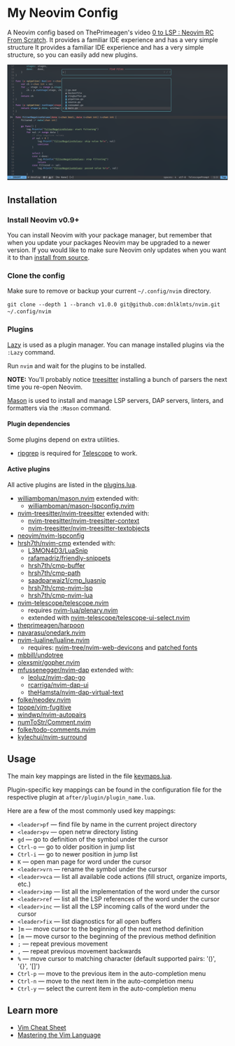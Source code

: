 # My Neovim Config

A Neovim config based on ThePrimeagen's video [0 to LSP : Neovim RC From Scratch](https://youtu.be/w7i4amO_zaE?si=xstN83ebvGg8GgCt). It provides a familiar IDE experience and has a very simple structure It provides a familiar IDE experience and has a very simple structure, so you can easily add new plugins.

![nvim screenshot](nvim.png)

## Installation

### Install Neovim v0.9+

You can install Neovim with your package manager, but remember that when you update your packages Neovim may be upgraded to a newer version.
If you would like to make sure Neovim only updates when you want it to than [install from source](https://github.com/neovim/neovim/wiki/#install-from-source).

### Clone the config

Make sure to remove or backup your current `~/.config/nvim` directory.

```
git clone --depth 1 --branch v1.0.0 git@github.com:dnlklmts/nvim.git ~/.config/nvim
```

### Plugins

[Lazy](https://github.com/folke/lazy.nvim) is used as a plugin manager. You can manage installed plugins via the `:Lazy` command.

Run `nvim` and wait for the plugins to be installed.

**NOTE:** You'll probably notice [treesitter](https://github.com/nvim-treesitter/nvim-treesitter) installing a bunch of parsers the next time you re-open Neovim.

[Mason](https://github.com/williamboman/mason.nvim) is used to install and manage LSP servers, DAP servers, linters, and formatters via the `:Mason` command.

#### Plugin dependencies

Some plugins depend on extra utilities.

- [ripgrep](https://github.com/BurntSushi/ripgrep) is required for [Telescope](https://github.com/nvim-telescope/telescope.nvim) to work.

#### Active plugins

All active plugins are listed in the [plugins.lua](lua/user/plugins.lua).

- [williamboman/mason.nvim](https://github.com/williamboman/mason.nvim) extended with:
    - [williamboman/mason-lspconfig.nvim](https://github.com/williamboman/mason-lspconfig.nvim)
- [nvim-treesitter/nvim-treesitter](https://github.com/nvim-treesitter/nvim-treesitter) extended with:
    - [nvim-treesitter/nvim-treesitter-context](https://github.com/nvim-treesitter/nvim-treesitter-context)
    - [nvim-treesitter/nvim-treesitter-textobjects](https://github.com/nvim-treesitter/nvim-treesitter-textobjects)
- [neovim/nvim-lspconfig](https://github.com/neovim/nvim-lspconfig)
- [hrsh7th/nvim-cmp](https://github.com/hrsh7th/nvim-cmp) extended with:
    - [L3MON4D3/LuaSnip](https://github.com/L3MON4D3/LuaSnip)
    - [rafamadriz/friendly-snippets](https://github.com/rafamadriz/friendly-snippets)
    - [hrsh7th/cmp-buffer](https://github.com/hrsh7th/cmp-buffer)
    - [hrsh7th/cmp-path](https://github.com/hrsh7th/cmp-path)
    - [saadparwaiz1/cmp_luasnip](https://github.com/saadparwaiz1/cmp_luasnip)
    - [hrsh7th/cmp-nvim-lsp](https://github.com/hrsh7th/cmp-nvim-lsp)
    - [hrsh7th/cmp-nvim-lua](https://github.com/hrsh7th/cmp-nvim-lua)
- [nvim-telescope/telescope.nvim](https://github.com/nvim-telescope/telescope.nvim)
    - requires [nvim-lua/plenary.nvim](https://github.com/nvim-lua/plenary.nvim) 
    - extended with [nvim-telescope/telescope-ui-select.nvim](https://github.com/nvim-telescope/telescope-ui-select.nvim)
- [theprimeagen/harpoon](https://github.com/ThePrimeagen/harpoon)
- [navarasu/onedark.nvim](https://github.com/navarasu/onedark.nvim)
- [nvim-lualine/lualine.nvim](https://github.com/nvim-lualine/lualine.nvim)
    - requires: [nvim-tree/nvim-web-devicons](https://github.com/nvim-tree/nvim-web-devicons) and [patched fonts](https://www.nerdfonts.com/)
- [mbbill/undotree](https://github.com/mbbill/undotree)
- [olexsmir/gopher.nvim](https://github.com/olexsmir/gopher.nvim)
- [mfussenegger/nvim-dap](https://github.com/mfussenegger/nvim-dap) extended with:
    - [leoluz/nvim-dap-go](https://github.com/leoluz/nvim-dap-go)
    - [rcarriga/nvim-dap-ui](https://github.com/rcarriga/nvim-dap-ui)
    - [theHamsta/nvim-dap-virtual-text](https://github.com/theHamsta/nvim-dap-virtual-text)
- [folke/neodev.nvim](https://github.com/folke/neodev.nvim)
- [tpope/vim-fugitive](https://github.com/tpope/vim-fugitive)
- [windwp/nvim-autopairs](https://github.com/windwp/nvim-autopairs)
- [numToStr/Comment.nvim](https://github.com/numToStr/Comment.nvim)
- [folke/todo-comments.nvim](https://github.com/folke/todo-comments.nvim)
- [kylechui/nvim-surround](https://github.com/kylechui/nvim-surround)

## Usage

The main key mappings are listed in the file [keymaps.lua](lua/user/keymaps.lua).

Plugin-specific key mappings can be found in the configuration file for the respective plugin at `after/plugin/plugin_name.lua`.

Here are a few of the most commonly used key mappings:

- `<leader>pf` — find file by name in the current project directory
- `<leader>pv` — open netrw directory listing
- `gd` — go to definition of the symbol under the cursor
- `Ctrl-o` — go to older position in jump list
- `Ctrl-i` — go to newer position in jump list
- `K` — open man page for word under the cursor
- `<leader>vrn` — rename the symbol under the cursor
- `<leader>vca` — list all available code actions (fill struct, organize imports, etc.)
- `<leader>imp` — list all the implementation of the word under the cursor 
- `<leader>ref` — list all the LSP references of the word under the cursor 
- `<leader>inc` — list all the LSP incoming calls of the word under the cursor 
- `<leader>fix` — list diagnostics for all open buffers
- `]m` — move cursor to the beginning of the next method definition
- `[m` — move cursor to the beginning of the previous method definition
- `;` — repeat previous movement
- `,` — repeat previous movement backwards
- `%` — move cursor to matching character (default supported pairs: '()', '{}', '[]')
- `Ctrl-p` — move to the previous item in the auto-completion menu
- `Ctrl-n` — move to the next item in the auto-completion menu
- `Ctrl-y` — select the current item in the auto-completion menu

## Learn more

- [Vim Cheat Sheet](https://vim.rtorr.com/)
- [Mastering the Vim Language](https://youtu.be/wlR5gYd6um0?si=-ZFLkO2ZvqYdIiZI)
